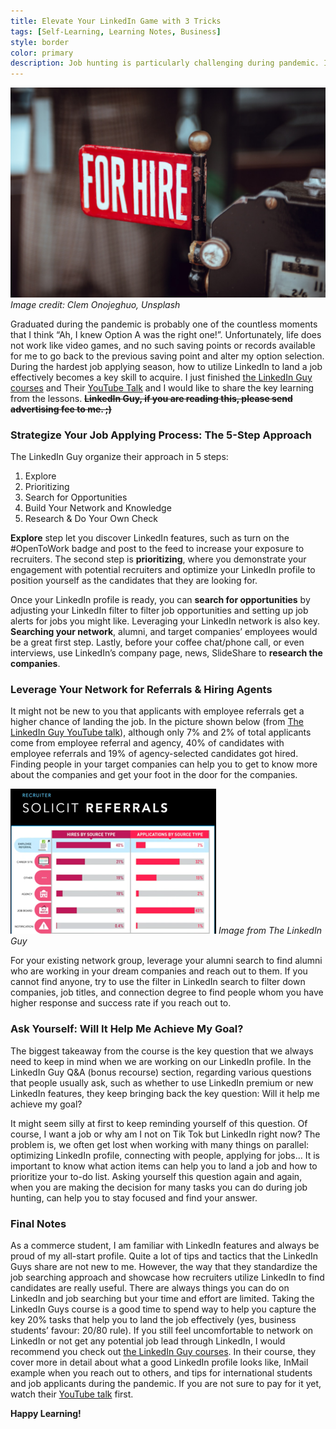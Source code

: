 ```yaml
---
title: Elevate Your LinkedIn Game with 3 Tricks
tags: [Self-Learning, Learning Notes, Business]
style: border
color: primary
description: Job hunting is particularly challenging during pandemic. I recently finished the LinkedIn Guys course on using LinkedIn to land your dream job and would like to share 3 key takeaways. 
---
```

![Taxi For Hire](/images/for_hire.jpg) 
_Image credit: Clem Onojeghuo, Unsplash_


Graduated during the pandemic is probably one of the countless moments that I think “Ah, I knew Option A was the right one!”. Unfortunately, life does not work like video games, and no such saving points or records available for me to go back to the previous saving point and alter my option selection. During the hardest job applying season, how to utilize LinkedIn to land a job effectively becomes a key skill to acquire. I just finished [the LinkedIn Guy courses]( https://www.linkedinguys.com/) and Their [YouTube Talk](https://www.youtube.com/watch?v=mMBq7Dpa14U&feature=youtu.be) and I would like to share the key learning from the lessons. __~~LinkedIn Guy, if you are reading this, please send advertising fee to me. ;)~~__


### Strategize Your Job Applying Process: The 5-Step Approach


The LinkedIn Guy organize their approach in 5 steps:
1.	Explore
2.	Prioritizing
3.	Search for Opportunities
4.	Build Your Network and Knowledge
5.	Research & Do Your Own Check


**Explore** step let you discover LinkedIn features, such as turn on the #OpenToWork badge and post to the feed to increase your exposure to recruiters. The second step is **prioritizing**, where you demonstrate your engagement with potential recruiters and optimize your LinkedIn profile to position yourself as the candidates that they are looking for. 


Once your LinkedIn profile is ready, you can **search for opportunities** by adjusting your LinkedIn filter to filter job opportunities and setting up job alerts for jobs you might like. Leveraging your LinkedIn network is also key. **Searching your network**, alumni, and target companies’ employees would be a great first step. Lastly, before your coffee chat/phone call, or even interviews, use LinkedIn’s company page, news, SlideShare to **research the companies**. 


### Leverage Your Network for Referrals & Hiring Agents


It might not be new to you that applicants with employee referrals get a higher chance of landing the job. In the picture shown below (from [The LinkedIn Guy YouTube talk]( https://www.youtube.com/watch?v=mMBq7Dpa14U&feature=youtu.be
)), although only 7% and 2% of total applicants come from employee referral and agency, 40% of candidates with employee referrals and 19% of agency-selected candidates got hired. Finding people in your target companies can help you to get to know more about the companies and get your foot in the door for the companies. 


![Solicit Referrals](/images/solicit_referrals.png)
_Image from The LinkedIn Guy_


For your existing network group, leverage your alumni search to find alumni who are working in your dream companies and reach out to them. If you cannot find anyone, try to use the filter in LinkedIn search to filter down companies, job titles, and connection degree to find people whom you have higher response and success rate if you reach out to. 


### Ask Yourself: Will It Help Me Achieve My Goal?


The biggest takeaway from the course is the key question that we always need to keep in mind when we are working on our LinkedIn profile. In the LinkedIn Guy Q&A (bonus recourse) section, regarding various questions that people usually ask, such as whether to use LinkedIn premium or new LinkedIn features, they keep bringing back the key question: Will it help me achieve my goal? 

It might seem silly at first to keep reminding yourself of this question. Of course, I want a job or why am I not on Tik Tok but LinkedIn right now? The problem is, we often get lost when working with many things on parallel: optimizing LinkedIn profile, connecting with people, applying for jobs… It is important to know what action items can help you to land a job and how to prioritize your to-do list. Asking yourself this question again and again, when you are making the decision for many tasks you can do during job hunting, can help you to stay focused and find your answer. 


### Final Notes


As a commerce student, I am familiar with LinkedIn features and always be proud of my all-start profile. Quite a lot of tips and tactics that the LinkedIn Guys share are not new to me. However, the way that they standardize the job searching approach and showcase how recruiters utilize LinkedIn to find candidates are really useful. There are always things you can do on LinkedIn and job searching but your time and effort are limited. Taking the LinkedIn Guys course is a good time to spend way to help you capture the key 20% tasks that help you to land the job effectively (yes, business students’ favour: 20/80 rule). If you still feel uncomfortable to network on LinkedIn or not get any potential job lead through LinkedIn, I would recommend you check out [the LinkedIn Guy courses](https://www.linkedinguys.com/). In their course, they cover more in detail about what a good LinkedIn profile looks like, InMail example when you reach out to others, and tips for international students and job applicants during the pandemic. If you are not sure to pay for it yet, watch their [YouTube talk](https://www.youtube.com/watch?v=mMBq7Dpa14U&feature=youtu.be) first. 

**Happy Learning!**  


